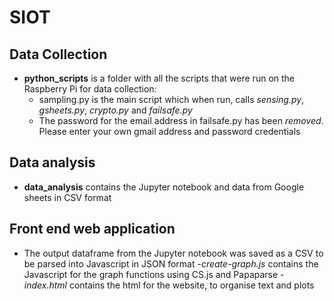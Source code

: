 # SIOT

## Data Collection

- **python_scripts** is a folder with all the scripts that were run on the Raspberry Pi for data collection:
    - sampling.py is the main script which when run, calls *sensing.py*, *gsheets.py*, *crypto.py* and *failsafe.py*
    - The password for the email address in failsafe.py has been *removed*. Please enter your own gmail address and password credentials
    
## Data analysis
 -  **data_analysis** contains the Jupyter notebook and data from Google sheets in CSV format
 
 
## Front end web application

- The output dataframe from the Jupyter notebook was saved as a CSV to be parsed into Javascript in JSON format
-*create-graph.js* contains the Javascript for the graph functions using CS.js and Papaparse
-*index.html* contains the html for the website, to organise text and plots
    
 
 
 


    
